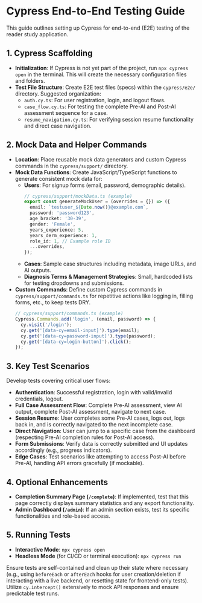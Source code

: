 # Cypress End-to-End Testing Guide

This guide outlines setting up Cypress for end-to-end (E2E) testing of the reader study application.

## 1. Cypress Scaffolding

-   **Initialization**: If Cypress is not yet part of the project, run `npx cypress open` in the terminal. This will create the necessary configuration files and folders.
-   **Test File Structure**: Create E2E test files (specs) within the `cypress/e2e/` directory. Suggested organization:
    -   `auth.cy.ts`: For user registration, login, and logout flows.
    -   `case_flow.cy.ts`: For testing the complete Pre-AI and Post-AI assessment sequence for a case.
    -   `resume_navigation.cy.ts`: For verifying session resume functionality and direct case navigation.

## 2. Mock Data and Helper Commands

-   **Location**: Place reusable mock data generators and custom Cypress commands in the `cypress/support/` directory.
-   **Mock Data Functions**: Create JavaScript/TypeScript functions to generate consistent mock data for:
    -   **Users**: For signup forms (email, password, demographic details).
        ```typescript
        // cypress/support/mockData.ts (example)
        export const generateMockUser = (overrides = {}) => ({
          email: `testuser_${Date.now()}@example.com`,
          password: 'password123',
          age_bracket: '30-39',
          gender: 'Female',
          years_experience: 5,
          years_derm_experience: 1,
          role_id: 1, // Example role ID
          ...overrides,
        });
        ```
    -   **Cases**: Sample case structures including metadata, image URLs, and AI outputs.
    -   **Diagnosis Terms & Management Strategies**: Small, hardcoded lists for testing dropdowns and submissions.
-   **Custom Commands**: Define custom Cypress commands in `cypress/support/commands.ts` for repetitive actions like logging in, filling forms, etc., to keep tests DRY.
    ```typescript
    // cypress/support/commands.ts (example)
    Cypress.Commands.add('login', (email, password) => {
      cy.visit('/login');
      cy.get('[data-cy=email-input]').type(email);
      cy.get('[data-cy=password-input]').type(password);
      cy.get('[data-cy=login-button]').click();
    });
    ```

## 3. Key Test Scenarios

Develop tests covering critical user flows:

-   **Authentication**: Successful registration, login with valid/invalid credentials, logout.
-   **Full Case Assessment Flow**: Complete Pre-AI assessment, view AI output, complete Post-AI assessment, navigate to next case.
-   **Session Resume**: User completes some Pre-AI cases, logs out, logs back in, and is correctly navigated to the next incomplete case.
-   **Direct Navigation**: User can jump to a specific case from the dashboard (respecting Pre-AI completion rules for Post-AI access).
-   **Form Submissions**: Verify data is correctly submitted and UI updates accordingly (e.g., progress indicators).
-   **Edge Cases**: Test scenarios like attempting to access Post-AI before Pre-AI, handling API errors gracefully (if mockable).

## 4. Optional Enhancements

-   **Completion Summary Page (`/complete`)**: If implemented, test that this page correctly displays summary statistics and any export functionality.
-   **Admin Dashboard (`/admin`)**: If an admin section exists, test its specific functionalities and role-based access.

## 5. Running Tests

-   **Interactive Mode**: `npx cypress open`
-   **Headless Mode** (for CI/CD or terminal execution): `npx cypress run`

Ensure tests are self-contained and clean up their state where necessary (e.g., using `beforeEach` or `afterEach` hooks for user creation/deletion if interacting with a live backend, or resetting state for frontend-only tests). Utilize `cy.intercept()` extensively to mock API responses and ensure predictable test runs.